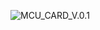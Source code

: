 ![MCU_CARD_V.0.1](https://github.com/BhavaySen/TATA340PP40_SOFTWARE/blob/master/mcu_board_images/MCU_CARD_V.0.1.jpg)
